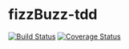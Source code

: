 # fizzBuzz-tdd

[![Build Status](https://travis-ci.org/kodek-sleuth/fizzBuzz-tdd.svg?branch=master)](https://travis-ci.org/kodek-sleuth/fizzBuzz-tdd)
[![Coverage Status](https://coveralls.io/repos/github/kodek-sleuth/fizzBuzz-tdd/badge.svg?branch=master)](https://coveralls.io/github/kodek-sleuth/fizzBuzz-tdd?branch=master)